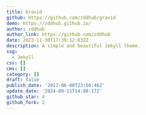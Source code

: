 ```yaml
---
title: Gravid
github: https://github.com/zddhub/gravid
demo: https://zddhub.github.io/
author: zddhub
author_link: https://github.com/zddhub
date: 2023-11-30T17:39:12.632Z
description: A simple and beautiful Jekyll theme.
ssg:
  - Jekyll
css: []
cms: []
category: []
draft: false
publish_date: '2017-06-08T23:56:46Z'
update_date: '2024-09-11T14:08:17Z'
github_star: 4
github_fork: 2
---
```

